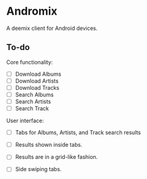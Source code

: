 # Andromix
A deemix client for Android devices.

## To-do


Core functionality:
 - [ ] Download Albums
 - [ ] Download Artists
 - [ ] Download Tracks
 - [ ] Search Albums
 - [ ] Search Artists
 - [ ] Search Track

User interface:
- [ ] Tabs for Albums, Artists, and Track search results
- [ ] Results shown inside tabs.
- [ ] Results are in a grid-like fashion.
- [ ] Side swiping tabs.

